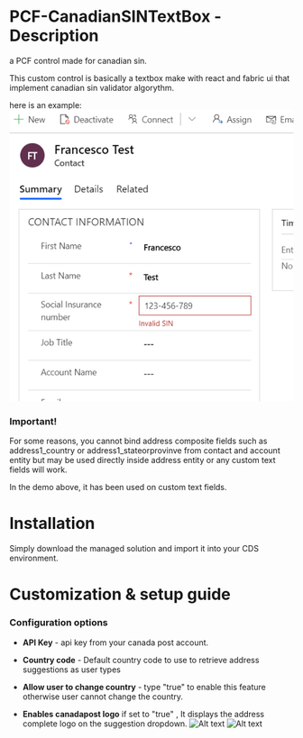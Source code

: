 # PCF-CanadianSINTextBox - Description
a PCF control made for canadian sin.


This custom control is basically a textbox make with react and fabric ui that implement canadian sin validator algorythm.  

here is an example:
![Alt text](/screenshots/ssncontrol.png?raw=true "demo")
### Important!
For some reasons, you cannot bind address composite fields such as address1_country or address1_stateorprovinve 
from contact and account entity but may be used directly inside address entity or any custom text fields will work.

In the demo above, it has been used on custom text fields.

# Installation

Simply download the managed solution and import it into your CDS environment.

# Customization & setup guide
### Configuration options

*   **API Key** - api key from your canada post account. 
*   **Country code** - Default country code to use to retrieve address suggestions as user types
    
*   **Allow user to change country** - type "true" to enable this feature otherwise user cannot change the country.
*   **Enables canadapost logo** if set to "true" , It displays the address complete logo on the suggestion dropdown.
![Alt text](/Screenshots/config_sample.png?raw=true "config")
![Alt text](/Screenshots/config_sample2.png?raw=true "config 2")






